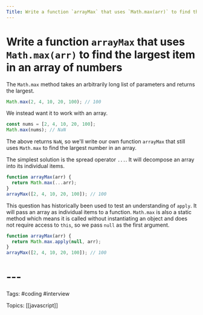 ```yaml
---
Title: Write a function `arrayMax` that uses `Math.max(arr)` to find the largest item in an array of numbers
---
```


# Write a function `arrayMax` that uses `Math.max(arr)` to find the largest item in an array of numbers

The `Math.max` method takes an arbitrarily long list of parameters and returns the largest.

```javascript
Math.max(2, 4, 10, 20, 100); // 100
```

We instead want it to work with an array.

```javascript
const nums = [2, 4, 10, 20, 100];
Math.max(nums); // NaN
```

The above returns `NaN`, so we'll write our own function `arrayMax` that still uses `Math.max` to find the largest number in an array.

The simplest solution is the spread operator `...`. It will decompose an array into its individual items.

```javascript
function arrayMax(arr) {
  return Math.max(...arr);
}
arrayMax([2, 4, 10, 20, 100]); // 100
```

This question has historically been used to test an understanding of `apply`. It will pass an array as individual items to a function. `Math.max` is also a static method which means it is called without instantiating an object and does not require access to `this`, so we pass `null` as the first argument.

```javascript
function arrayMax(arr) {
  return Math.max.apply(null, arr);
}
arrayMax([2, 4, 10, 20, 100]); // 100
```

# ---

Tags: #coding #interview

Topics: [[javascript]] 


